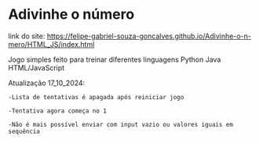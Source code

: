 # Adivinhe o número

link do site: https://felipe-gabriel-souza-goncalves.github.io/Adivinhe-o-n-mero/HTML_JS/index.html

Jogo simples feito para treinar diferentes linguagens
Python
Java
HTML/JavaScript

Atualização 17_10_2024:

    -Lista de tentativas é apagada após reiniciar jogo
    
    -Tentativa agora começa no 1
    
    -Não é mais possível enviar com input vazio ou valores iguais em sequência


